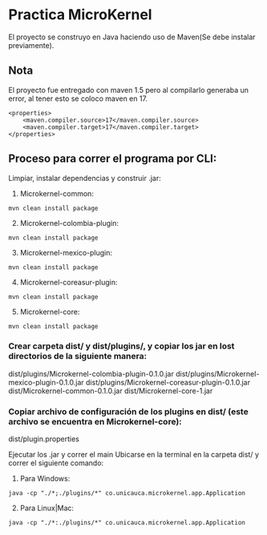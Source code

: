 # Practica MicroKernel
El proyecto se construyo en Java haciendo uso de Maven(Se debe instalar previamente).

## Nota
El proyecto fue entregado con maven 1.5 pero al compilarlo generaba un error, al tener esto se coloco maven en 17.
```
<properties>
    <maven.compiler.source>17</maven.compiler.source>
    <maven.compiler.target>17</maven.compiler.target>
</properties>
```

## Proceso para correr el programa por CLI:

Limpiar, instalar dependencias y construir .jar:

1. Microkernel-common: 
```
mvn clean install package
```
2. Microkernel-colombia-plugin:
```
mvn clean install package 
```
3. Microkernel-mexico-plugin:
```
mvn clean install package 
```
4. Microkernel-coreasur-plugin:
```
mvn clean install package 
```
5. Microkernel-core: 
```
mvn clean install package 
```

### Crear carpeta dist/ y dist/plugins/, y copiar los jar en lost directorios de la siguiente manera:
dist/plugins/Microkernel-colombia-plugin-0.1.0.jar
dist/plugins/Microkernel-mexico-plugin-0.1.0.jar
dist/plugins/Microkernel-coreasur-plugin-0.1.0.jar
dist/Microkernel-common-0.1.0.jar
dist/Microkernel-core-1.jar

### Copiar archivo de configuración de los plugins en dist/ (este archivo se encuentra en Microkernel-core):
dist/plugin.properties

Ejecutar los .jar y correr el main
Ubicarse en la terminal en la carpeta dist/ y correr el siguiente comando:
1. Para Windows:
```
java -cp "./*;./plugins/*" co.unicauca.microkernel.app.Application
```
2. Para Linux|Mac:
```
java -cp "./*:./plugins/*" co.unicauca.microkernel.app.Application
```